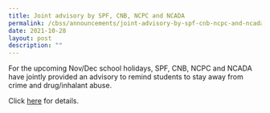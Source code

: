 ```yaml
---
title: Joint advisory by SPF, CNB, NCPC and NCADA
permalink: /cbss/announcements/joint-advisory-by-spf-cnb-ncpc-and-ncada/
date: 2021-10-28
layout: post
description: ""
---
```


<p>For the upcoming Nov/Dec school holidays, SPF, CNB, NCPC and NCADA have jointly provided an advisory to remind students to stay away from crime and drug/inhalant abuse.</p>
<p>Click&nbsp;<a href="https://canberrasec.moe.edu.sg/qql/slot/u150/2021/Announcements/Joint%20SPF,%20CNB,%20NCPC%20and%20NCADA/Joint%20Advisory%20Dec%202021.pdf" target="_blank" rel="noopener">here</a>&nbsp;for details.</p>
